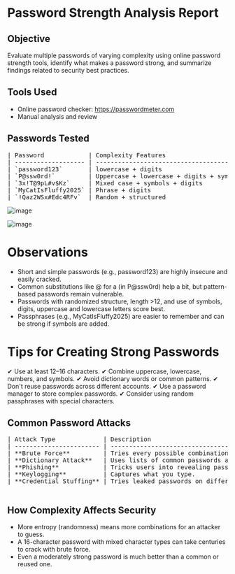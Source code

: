 # Password Strength Analysis Report
## Objective
Evaluate multiple passwords of varying complexity using online password strength tools, identify what makes a password strong, and summarize findings related to security best practices.

## Tools Used
 - Online password checker: https://passwordmeter.com
 - Manual analysis and review


## Passwords Tested
<pre>
| Password            | Complexity Features                     | PasswordMeter Score | Feedback                                |
| ------------------- | --------------------------------------- | ------------------- | --------------------------------------- |
| `password123`       | lowercase + digits                      | 26% (Weak)          | Too short, common word, no symbols      |
| `P@ssw0rd!`         | Uppercase + lowercase + digits + symbol | 70% (Moderate)      | Better structure, but still predictable |
| `3x!T@9pL#v$Kz`     | Mixed case + symbols + digits           | 100% (Strong)       | Excellent length and complexity         |
| `MyCatIsFluffy2025` | Phrase + digits                         | 55% (Moderate)      | Good length but lacks symbol complexity |
| `!Qaz2WSx#Edc4RFv`  | Random + structured                     | 100% (Strong)       | High entropy, secure                    |
</pre>

![image](https://github.com/user-attachments/assets/beba636f-36f4-437a-bd80-e07f98b424a5)

![image](https://github.com/user-attachments/assets/e0ca522b-3fda-4082-b187-0f1ca32749f7)

# Observations
 - Short and simple passwords (e.g., password123) are highly insecure and easily cracked.
 - Common substitutions like @ for a (in P@ssw0rd) help a bit, but pattern-based passwords remain vulnerable.
 - Passwords with randomized structure, length >12, and use of symbols, digits, uppercase and lowercase letters score best.
 - Passphrases (e.g., MyCatIsFluffy2025) are easier to remember and can be strong if symbols are added.

#  Tips for Creating Strong Passwords
✔ Use at least 12–16 characters.
✔ Combine uppercase, lowercase, numbers, and symbols.
✔ Avoid dictionary words or common patterns.
✔ Don't reuse passwords across different accounts.
✔ Use a password manager to store complex passwords.
✔ Consider using random passphrases with special characters.


## Common Password Attacks
<pre>
| Attack Type             | Description                                                    |
| ----------------------- | -------------------------------------------------------------- |
| **Brute Force**         | Tries every possible combination; weak passwords fall quickly. |
| **Dictionary Attack**   | Uses lists of common passwords and variations.                 |
| **Phishing**            | Tricks users into revealing passwords.                         |
| **Keylogging**          | Captures what you type.                                        |
| **Credential Stuffing** | Tries leaked passwords on different accounts.                  |

</pre>

## How Complexity Affects Security
 - More entropy (randomness) means more combinations for an attacker to guess.
 - A 16-character password with mixed character types can take centuries to crack with brute force.
 - Even a moderately strong password is much better than a common or reused one.
